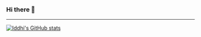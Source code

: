 ### Hi there 👋
***
[![Iddhi's GitHub stats](https://github-readme-stats.vercel.app/api?username=iddhi-sulakshana)](https://github.com/anuraghazra/github-readme-stats)
